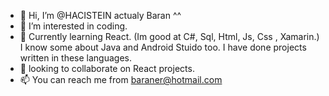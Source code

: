 - 👋 Hi, I’m @HACISTEIN actualy Baran ^^
- 👀 I’m interested in coding.
- 🌱 Currently learning React. (Im good at C#, Sql, Html, Js, Css , Xamarin.)
      I know some about Java and Android Stuido too.
      I have done projects written in these languages.
- 💞️ looking to collaborate on React projects.
- 📫 You can reach me from baraner@hotmail.com

<!---
HACISTEIN/HACISTEIN is a ✨ special ✨ repository because its `README.md` (this file) appears on your GitHub profile.
You can click the Preview link to take a look at your changes.
--->
